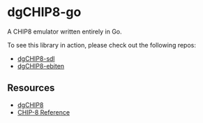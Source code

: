 dgCHIP8-go
==========

A CHIP8 emulator written entirely in Go. 

To see this library in action, please check out the following repos:
* [dgCHIP8-sdl](https://github.com/davgra04/dgCHIP8-sdl)
* [dgCHIP8-ebiten](https://github.com/davgra04/dgCHIP8-ebiten.)

## Resources

* [dgCHIP8](https://github.com/davgra04/dgCHIP8)
* [CHIP-8 Reference](http://devernay.free.fr/hacks/chip8/C8TECH10.HTM)
